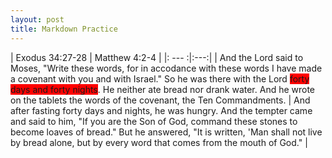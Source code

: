 ```yaml
---
layout: post
title: Markdown Practice
---
```


| Exodus 34:27-28 | Matthew 4:2-4 |
|: --- :|:---:|
| And the Lord said to Moses, "Write these words, for in accodance with these words I have made a covenant with you and with Israel." So he was there with the Lord <span style='background-color: red'>forty days and forty nights</span>. He neither ate bread nor drank water. And he wrote on the tablets the words of the covenant, the Ten Commandments. | And after fasting forty days and nights, he was hungry. And the tempter came and said to him, "If you are the Son of God, command these stones to become loaves of bread." But he answered, "It is written, 'Man shall not live by bread alone, but by every word that comes from the mouth of God." |
